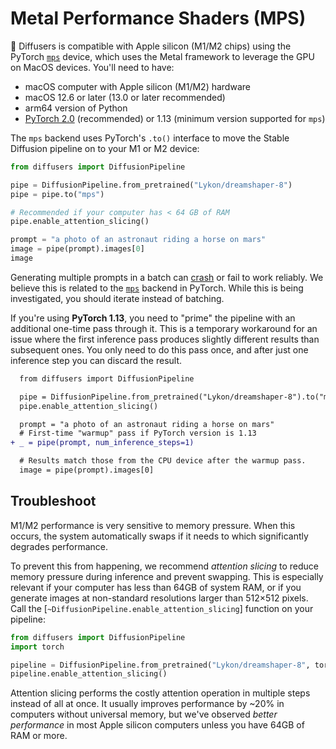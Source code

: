 <!--Copyright 2024 The HuggingFace Team. All rights reserved.

Licensed under the Apache License, Version 2.0 (the "License"); you may not use this file except in compliance with
the License. You may obtain a copy of the License at

http://www.apache.org/licenses/LICENSE-2.0

Unless required by applicable law or agreed to in writing, software distributed under the License is distributed on
an "AS IS" BASIS, WITHOUT WARRANTIES OR CONDITIONS OF ANY KIND, either express or implied. See the License for the
specific language governing permissions and limitations under the License.
-->

# Metal Performance Shaders (MPS)

🤗 Diffusers is compatible with Apple silicon (M1/M2 chips) using the PyTorch [`mps`](https://pytorch.org/docs/stable/notes/mps.html) device, which uses the Metal framework to leverage the GPU on MacOS devices. You'll need to have:

- macOS computer with Apple silicon (M1/M2) hardware
- macOS 12.6 or later (13.0 or later recommended)
- arm64 version of Python
- [PyTorch 2.0](https://pytorch.org/get-started/locally/) (recommended) or 1.13 (minimum version supported for `mps`)

The `mps` backend uses PyTorch's `.to()` interface to move the Stable Diffusion pipeline on to your M1 or M2 device:

```python
from diffusers import DiffusionPipeline

pipe = DiffusionPipeline.from_pretrained("Lykon/dreamshaper-8")
pipe = pipe.to("mps")

# Recommended if your computer has < 64 GB of RAM
pipe.enable_attention_slicing()

prompt = "a photo of an astronaut riding a horse on mars"
image = pipe(prompt).images[0]
image
```

<Tip warning={true}>

Generating multiple prompts in a batch can [crash](https://github.com/huggingface/diffusers/issues/363) or fail to work reliably. We believe this is related to the [`mps`](https://github.com/pytorch/pytorch/issues/84039) backend in PyTorch. While this is being investigated, you should iterate instead of batching.

</Tip>

If you're using **PyTorch 1.13**, you need to "prime" the pipeline with an additional one-time pass through it. This is a temporary workaround for an issue where the first inference pass produces slightly different results than subsequent ones. You only need to do this pass once, and after just one inference step you can discard the result.

```diff
  from diffusers import DiffusionPipeline

  pipe = DiffusionPipeline.from_pretrained("Lykon/dreamshaper-8").to("mps")
  pipe.enable_attention_slicing()

  prompt = "a photo of an astronaut riding a horse on mars"
  # First-time "warmup" pass if PyTorch version is 1.13
+ _ = pipe(prompt, num_inference_steps=1)

  # Results match those from the CPU device after the warmup pass.
  image = pipe(prompt).images[0]
```

## Troubleshoot

M1/M2 performance is very sensitive to memory pressure. When this occurs, the system automatically swaps if it needs to which significantly degrades performance.

To prevent this from happening, we recommend *attention slicing* to reduce memory pressure during inference and prevent swapping. This is especially relevant if your computer has less than 64GB of system RAM, or if you generate images at non-standard resolutions larger than 512×512 pixels. Call the [`~DiffusionPipeline.enable_attention_slicing`] function on your pipeline:

```py
from diffusers import DiffusionPipeline
import torch

pipeline = DiffusionPipeline.from_pretrained("Lykon/dreamshaper-8", torch_dtype=torch.float16, variant="fp16", use_safetensors=True).to("mps")
pipeline.enable_attention_slicing()
```

Attention slicing performs the costly attention operation in multiple steps instead of all at once. It usually improves performance by ~20% in computers without universal memory, but we've observed *better performance* in most Apple silicon computers unless you have 64GB of RAM or more.
